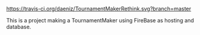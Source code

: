 https://travis-ci.org/daeniz/TournamentMakerRethink.svg?branch=master

This is a project making a TournamentMaker using FireBase as hosting and database.

